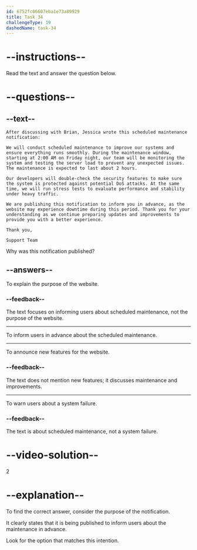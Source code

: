 ```yaml
---
id: 6752fc06607eba1e73a89929
title: Task 34
challengeType: 19
dashedName: task-34
---
```


<!-- READING -->

# --instructions--

Read the text and answer the question below.

# --questions--

## --text--

`After discussing with Brian, Jessica wrote this scheduled maintenance notification:`

`We will conduct scheduled maintenance to improve our systems and ensure everything runs smoothly. During the maintenance window, starting at 2:00 AM on Friday night, our team will be monitoring the system and testing the server load to prevent any unexpected issues. The maintenance is expected to last about 2 hours.`

`Our developers will double-check the security features to make sure the system is protected against potential DoS attacks. At the same time, we will run stress tests to evaluate performance and stability under heavy traffic.`

`We are publishing this notification to inform you in advance, as the website may experience downtime during this period. Thank you for your understanding as we continue preparing updates and improvements to provide you with a better experience.`

`Thank you,`

`Support Team`

Why was this notification published?

## --answers--

To explain the purpose of the website.

### --feedback--

The text focuses on informing users about scheduled maintenance, not the purpose of the website.

---

To inform users in advance about the scheduled maintenance.

---

To announce new features for the website.

### --feedback--

The text does not mention new features; it discusses maintenance and improvements.

---

To warn users about a system failure.

### --feedback--

The text is about scheduled maintenance, not a system failure.

# --video-solution--

2

# --explanation--

To find the correct answer, consider the purpose of the notification.

It clearly states that it is being published to inform users about the maintenance in advance.

Look for the option that matches this intention.
